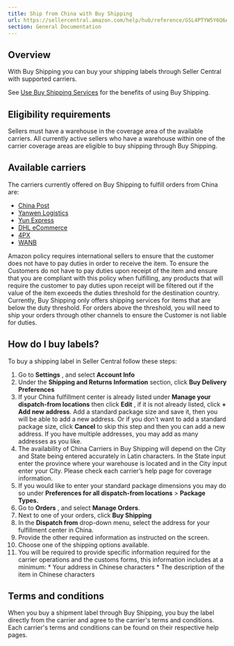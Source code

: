 ```yaml
---
title: Ship from China with Buy Shipping
url: https://sellercentral.amazon.com/help/hub/reference/GSL4PTYW5Y6Q6ACK
section: General Documentation
---
```


## Overview

With Buy Shipping you can buy your shipping labels through Seller Central with
supported carriers.

See [Use Buy Shipping Services](/help/hub/reference/G200202220) for the
benefits of using Buy Shipping.

## Eligibility requirements

Sellers must have a warehouse in the coverage area of the available carriers.
All currently active sellers who have a warehouse within one of the carrier
coverage areas are eligible to buy shipping through Buy Shipping.

## Available carriers

The carriers currently offered on Buy Shipping to fulfill orders from China
are:

  * [China Post](/gp/help/G6PG8RZKDFR2DA3J)
  * [Yanwen Logistics](/gp/help/GVFZULWPSELQ5PYT)
  * [Yun Express](/gp/help/GJP9YPQEDUYQABK7)
  * [DHL eCommerce](/gp/help/GWL2HBS7DDVYNJEX)
  * [4PX](/gp/help/GQ9UAYL9HCLB2MWX)
  * [WANB](/gp/help/GDASLMMRFSY6VK6A)

Amazon policy requires international sellers to ensure that the customer does
not have to pay duties in order to receive the item. To ensure the Customers
do not have to pay duties upon receipt of the item and ensure that you are
compliant with this policy when fulfilling, any products that will require the
customer to pay duties upon receipt will be filtered out if the value of the
item exceeds the duties threshold for the destination country. Currently, Buy
Shipping only offers shipping services for items that are below the duty
threshold. For orders above the threshold, you will need to ship your orders
through other channels to ensure the Customer is not liable for duties.

## How do I buy labels?

To buy a shipping label in Seller Central follow these steps:

  

  1. Go to **Settings** , and select **Account Info**
  2. Under the **Shipping and Returns Information** section, click **Buy Delivery Preferences**
  3. If your China fulfillment center is already listed under **Manage your dispatch-from locations** then click **Edit** , if it is not already listed, click **\+ Add new address**. Add a standard package size and save it, then you will be able to add a new address. Or if you don't want to add a standard package size, click **Cancel** to skip this step and then you can add a new address. If you have multiple addresses, you may add as many addresses as you like.
  4. The availability of China Carriers in Buy Shipping will depend on the City and State being entered accurately in Latin characters. In the State input enter the province where your warehouse is located and in the City input enter your City. Please check each carrier’s help page for coverage information.
  5. If you would like to enter your standard package dimensions you may do so under **Preferences for all dispatch-from locations** > **Package Types.**
  6. Go to **Orders** , and select **Manage Orders**.
  7. Next to one of your orders, click **Buy Shipping**
  8. In the **Dispatch from** drop-down menu, select the address for your fulfillment center in China.
  9. Provide the other required information as instructed on the screen.
  10. Choose one of the shipping options available.
  11. You will be required to provide specific information required for the carrier operations and the customs forms, this information includes at a minimum:
     * Your address in Chinese characters
     * The description of the item in Chinese characters

## Terms and conditions

When you buy a shipment label through Buy Shipping, you buy the label directly
from the carrier and agree to the carrier's terms and conditions. Each
carrier's terms and conditions can be found on their respective help pages.

